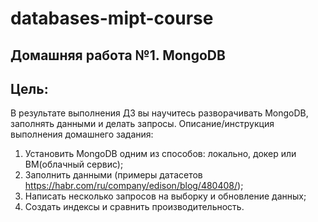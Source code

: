 # databases-mipt-course

## Домашняя работа №1. MongoDB
## Цель:
В результате выполнения ДЗ вы научитесь разворачивать MongoDB, заполнять данными и делать запросы.
Описание/инструкция выполнения домашнего задания:
1.	Установить MongoDB одним из способов: локально, докер или ВМ(облачный сервис);
2.	Заполнить данными (примеры датасетов https://habr.com/ru/company/edison/blog/480408/);
3.	Написать несколько запросов на выборку и обновление данных;
4.	Создать индексы и сравнить производительность.
